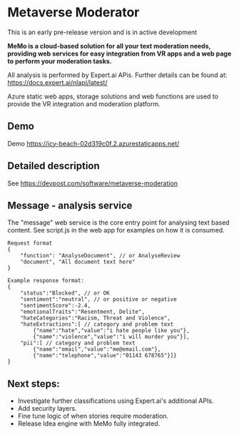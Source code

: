 # Metaverse Moderator

This is an early pre-release version and is in active development

**MeMo is a cloud-based solution for all your text moderation needs, providing web services for easy integration from VR apps and a web page to perform your moderation tasks.**

All analysis is performed by Expert.ai APis.
Further details can be found at: https://docs.expert.ai/nlapi/latest/

Azure static web apps, storage solutions and web functions are used to provide the VR integration and moderation platform.

## Demo
Demo https://icy-beach-02d319c0f.2.azurestaticapps.net/

## Detailed description
See https://devpost.com/software/metaverse-moderation

## Message - analysis service
The "message" web service is the core entry point for analysing text based content.
See script.js in the web app for examples on how it is consumed.

```
Request format
{
    "function": "AnalyseDocument", // or AnalyseReview
    "document", "All document text here"
}

Example response format:
{
    "status":"Blocked", // or OK
    "sentiment":"neutral", // or positive or negative
    "sentimentScore":-2.4,
    "emotionalTraits":"Resentment, Delite",
    "hateCategories":"Racism, Threat and Violence",
    "hateExtractions":[ // category and problem text
        {"name":"hate","value":"i hate people like you"},
        {"name":"violence","value":"i will murder you"}],
    "pii":[ // category and problem text
        {"name":"email","value":"me@email.com"},
        {"name":"telephone","value":"01143 678765"}]}
}
```

## Next steps:
- Investigate further classifications using Expert.ai's additional APIs.
- Add security layers.
- Fine tune logic of when stories require moderation.
- Release Idea engine with MeMo fully integrated.
